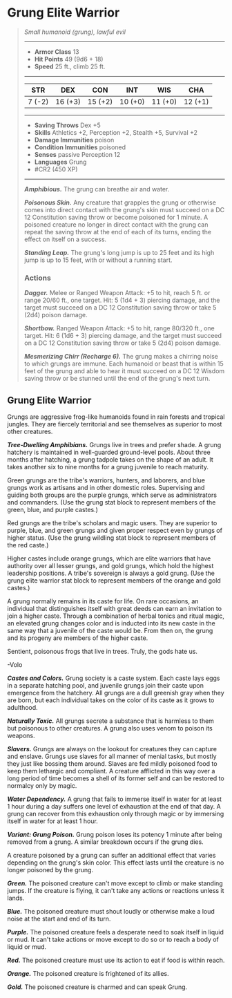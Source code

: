 # Grung Elite Warrior
>*Small humanoid (grung), lawful evil*
>___
>- **Armor Class** 13
>- **Hit Points** 49 (9d6 + 18)
>- **Speed** 25 ft., climb 25 ft.
>___
>|STR|DEX|CON|INT|WIS|CHA|
>|:---:|:---:|:---:|:---:|:---:|:---:|
>|7 (-2)|16 (+3)|15 (+2)|10 (+0)|11 (+0)|12 (+1)|
>___
>- **Saving Throws** Dex +5
>- **Skills** Athletics +2, Perception +2, Stealth +5, Survival +2
>- **Damage Immunities** poison
>- **Condition Immunities** poisoned
>- **Senses** passive Perception 12
>- **Languages** Grung
>- #CR2 (450 XP)
>___
>***Amphibious.*** The grung can breathe air and water.  
>
>***Poisonous Skin.*** Any creature that grapples the grung or otherwise comes into direct contact with the grung's skin must succeed on a DC 12 Constitution saving throw or become poisoned for 1 minute. A poisoned creature no longer in direct contact with the grung can repeat the saving throw at the end of each of its turns, ending the effect on itself on a success.  
>
>***Standing Leap.*** The grung's long jump is up to 25 feet and its high jump is up to 15 feet, with or without a running start.  
>
>### Actions
>***Dagger.*** Melee  or Ranged Weapon Attack: +5 to hit, reach 5 ft. or range 20/60 ft., one target. Hit: 5 (1d4 + 3) piercing damage, and the target must succeed on a DC 12 Constitution saving throw or take 5 (2d4) poison damage.  
>
>***Shortbow.*** Ranged Weapon Attack: +5 to hit, range 80/320 ft., one target. Hit: 6 (1d6 + 3) piercing damage, and the target must succeed on a DC 12 Constitution saving throw or take 5 (2d4) poison damage.  
>
>***Mesmerizing Chirr (Recharge 6).*** The grung makes a chirring noise to which grungs are immune. Each humanoid or beast that is within 15 feet of the grung and able to hear it must succeed on a DC 12 Wisdom saving throw or be stunned until the end of the grung's next turn.

## Grung Elite Warrior

Grungs are aggressive frog-like humanoids found in rain forests and tropical jungles. They are fiercely territorial and see themselves as superior to most other creatures.

***Tree-Dwelling Amphibians.***  Grungs live in trees and prefer shade. A grung hatchery is maintained in well-guarded ground-level pools. About three months after hatching, a grung tadpole takes on the shape of an adult. It takes another six to nine months for a grung juvenile to reach maturity.

Green grungs are the tribe's warriors, hunters, and laborers, and blue grungs work as artisans and in other domestic roles. Supervising and guiding both groups are the purple grungs, which serve as administrators and commanders. (Use the grung stat block to represent members of the green, blue, and purple castes.)

Red grungs are the tribe's scholars and magic users. They are superior to purple, blue, and green grungs and given proper respect even by grungs of higher status. (Use the grung wildling stat block to represent members of the red caste.)

Higher castes include orange grungs, which are elite warriors that have authority over all lesser grungs, and gold grungs, which hold the highest leadership positions. A tribe's sovereign is always a gold grung. (Use the grung elite warrior stat block to represent members of the orange and gold castes.)

A grung normally remains in its caste for life. On rare occasions, an individual that distinguishes itself with great deeds can earn an invitation to join a higher caste. Through a combination of herbal tonics and ritual magic, an elevated grung changes color and is inducted into its new caste in the same way that a juvenile of the caste would be. From then on, the grung and its progeny are members of the higher caste.

Sentient, poisonous frogs that live in trees. Truly, the gods hate us.

-Volo

***Castes and Colors.***  Grung society is a caste system. Each caste lays eggs in a separate hatching pool, and juvenile grungs join their caste upon emergence from the hatchery. All grungs are a dull greenish gray when they are born, but each individual takes on the color of its caste as it grows to adulthood.

***Naturally Toxic.***  All grungs secrete a substance that is harmless to them but poisonous to other creatures. A grung also uses venom to poison its weapons.

***Slavers.***  Grungs are always on the lookout for creatures they can capture and enslave. Grungs use slaves for all manner of menial tasks, but mostly they just like bossing them around. Slaves are fed mildly poisoned food to keep them lethargic and compliant. A creature afflicted in this way over a long period of time becomes a shell of its former self and can be restored to normalcy only by magic.

***Water Dependency.***  A grung that fails to immerse itself in water for at least 1 hour during a day suffers one level of exhaustion at the end of that day. A grung can recover from this exhaustion only through magic or by immersing itself in water for at least 1 hour.

***Variant: Grung Poison.*** Grung poison loses its potency 1 minute after being removed from a grung. A similar breakdown occurs if the grung dies.

A creature poisoned by a grung can suffer an additional effect that varies depending on the grung's skin color. This effect lasts until the creature is no longer poisoned by the grung.

***Green.***  The poisoned creature can't move except to climb or make standing jumps. If the creature is flying, it can't take any actions or reactions unless it lands.

***Blue.***  The poisoned creature must shout loudly or otherwise make a loud noise at the start and end of its turn.

***Purple.***  The poisoned creature feels a desperate need to soak itself in liquid or mud. It can't take actions or move except to do so or to reach a body of liquid or mud.

***Red.***  The poisoned creature must use its action to eat if food is within reach.

***Orange.***  The poisoned creature is frightened of its allies.

***Gold.***  The poisoned creature is charmed and can speak Grung.